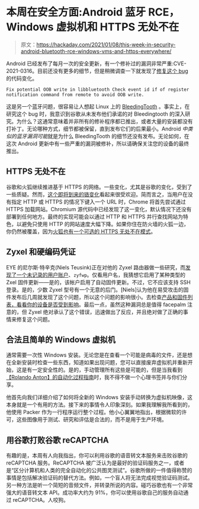# 本周在安全方面:Android 蓝牙 RCE，Windows 虚拟机和 HTTPS 无处不在

> 原文：<https://hackaday.com/2021/01/08/this-week-in-security-android-bluetooth-rce-windows-vms-and-https-everywhere/>

Android 已经发布了每月一次的安全更新，有一个修补过的漏洞非常严重:CVE-2021-0316。目前还没有更多的细节，但是稍微调查一下就发现了[修复这个 bug](https://android.googlesource.com/platform/system/bt/+/f328ab46d5419632aec221f95b186ec71077176e) 的代码变化。

`Fix potential OOB write in libbluetooth
Check event id if of register notification command from remote to avoid OOB write.`

这是另一个蓝牙问题，很容易让人想起 Linux 上的 [BleedingTooth](https://xopero.com/blog/en/2020/10/19/bleedingtooth-the-new-critical-kernel-bluetooth-vulnerabilities/) 。事实上，在研究这个 bug 时，我意识到谷歌从未发布他们承诺的对 Bleedingtooth 的深入研究。为什么？这通常意味着并非所有的修补程序都已推出，或者大量的安装都没有打补丁。无论哪种方式，细节都被保留，直到发布它们的后果最小。Android *中类似的蓝牙漏洞可能*就是为什么 BleedingTooth 的细节还没有发布。无论如何，在这次 Android 更新中有一些严重的漏洞被修补，所以请确保关注您的设备的最终推出。

## HTTPS 无处不在

谷歌和火狐继续推进基于 HTTPS 的网络。一些变化，尤其是谷歌的变化，受到了一些质疑。然而，[这个即将到来的铬变化](https://www.ghacks.net/2021/01/04/chrome-will-soon-try-https-first-when-a-user-types-an-address-in-the-browser/)看起来很受欢迎。简而言之，当用户在没有指定 HTTP 或 HTTPS 的情况下键入一个 URL 时，Chrome 将首先尝试通过 HTTPS 加载网站。Chromium 源代码中已经发现了这一变化，默认情况下还没有部署到任何地方。最终的实现可能会以通过 HTTP 和 HTTPS 并行查找网站为特色，以避免只使用 HTTP 的网站速度大幅下降。如果你住在防火墙的火狐一边，你仍然被覆盖，因为[火狐也有一个可选的 HTTPS 无处不在模式](https://www.ghacks.net/2020/07/11/firefox-80-https-only-mode-in-settings/)。

## Zyxel 和硬编码凭证

EYE 的尼尔斯·特辛克(Niels Teusink)正在对他的 Zyxel 路由器做一些研究，而[发现了一个未记录的用户账户](https://www.eyecontrol.nl/blog/undocumented-user-account-in-zyxel-products.html)、`zyfwp`。仅看用户名，我猜想它启用了某种类型的 Zxel 固件更新——是的，该帐户启用了自动固件更新。不过，它不应该支持 SSH 登录。是的，少数 Zyxel 型号有一个无意的后门。[Niels]认为他在易受攻击的固件发布后几周就发现了这个问题，所以这个问题的影响很小。去检查[产品和固件列表，看看你的设备是否受到影响](https://www.zyxel.com/support/CVE-2020-29583.shtml)。最后一点，虽然这种漏洞总是值得 facepalm 注意的，但 Zyxel 绝对承认了这个错误，迅速做出了反应，并且绝对做了正确的事情来修复这个问题。

## 合法且简单的 Windows 虚拟机

通常需要一次性 Windows 安装。无论您是在查看一个可能是病毒的文件，还是想在全新安装时检查一些东西，知道如果出现问题，您可以直接废弃虚拟机并重新开始，这是有一定安全性的。是的，手动管理所有这些是可能的，但是当我看到[【Rolando Anton】的自动化过程指南](https://rolando.anton.sh/blog/2021/01/01/using-windows-disposable-vms-for-test-and-research/)时，我不得不做一个心理书签并与你们分享。

他首先向我们详细介绍了如何将全新的 Windows 安装手动转换为虚拟机映像，这本身就是一个有用的方法。接下来的事情令人印象深刻。如果我理解我所看到的，他使用 Packer 作为一行程序运行整个过程。他小心翼翼地指出，根据微软的许可，这些图像用于测试、研究和评估是合法的，而不是用于生产环境。

## 用谷歌打败谷歌 reCAPTCHA

有趣的是，本周有人向我指出，你可以利用谷歌的语音转文本服务来击败谷歌的 reCAPTCHA 服务。ReCAPTCHA 被广泛认为是最好的验证码服务之一，或者是“区分计算机和人类的完全自动化的公共图灵测试”。谷歌所做的一件值得称赞的事情是包括解决验证码的替代方法。例如，一个盲人将无法完成视觉验证码测试。另一种方法是听一个简短的音频文件，并转录所说的内容。碰巧谷歌也有一个非常强大的语音转文本 API。成功率大约为 91%，你可以使用谷歌自己的服务自动通过 reCAPTCHA。人咬狗。